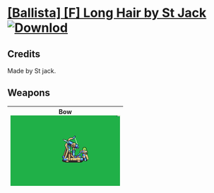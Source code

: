 # [\[Ballista\] \[F\] Long Hair by St Jack](./) [![Downlod](https://img.shields.io/badge/Download--red?style=social&logo=github)](https://minhaskamal.github.io/DownGit/#/home?url=https://github.com/Klokinator/FE-Repo/tree/main/Battle%20Animations%2FInfantry%20-%20(Bow)%20Snipers%20and%20Ballistae%2F%5BBallista%5D%20%5BF%5D%20Long%20Hair%20by%20St%20Jack)
## Credits

Made by St jack.

## Weapons

| <b>Bow</b><br/><img alt="Bow animation" src="./5.%20Bow%20(Ballista)/Bow.gif"/> |
| :---: |
